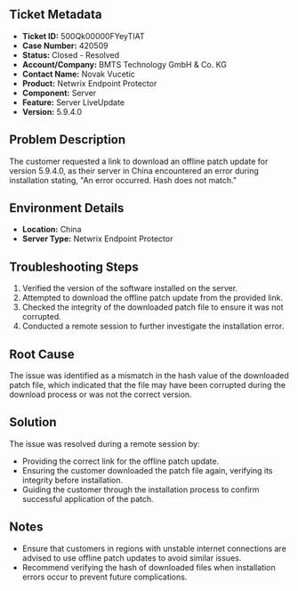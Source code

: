 ## Ticket Metadata
- **Ticket ID:** 500Qk00000FYeyTIAT
- **Case Number:** 420509
- **Status:** Closed - Resolved
- **Account/Company:** BMTS Technology GmbH & Co. KG
- **Contact Name:** Novak Vucetic
- **Product:** Netwrix Endpoint Protector
- **Component:** Server
- **Feature:** Server LiveUpdate
- **Version:** 5.9.4.0

## Problem Description
The customer requested a link to download an offline patch update for version 5.9.4.0, as their server in China encountered an error during installation stating, "An error occurred. Hash does not match."

## Environment Details
- **Location:** China
- **Server Type:** Netwrix Endpoint Protector

## Troubleshooting Steps
1. Verified the version of the software installed on the server.
2. Attempted to download the offline patch update from the provided link.
3. Checked the integrity of the downloaded patch file to ensure it was not corrupted.
4. Conducted a remote session to further investigate the installation error.

## Root Cause
The issue was identified as a mismatch in the hash value of the downloaded patch file, which indicated that the file may have been corrupted during the download process or was not the correct version.

## Solution
The issue was resolved during a remote session by:
- Providing the correct link for the offline patch update.
- Ensuring the customer downloaded the patch file again, verifying its integrity before installation.
- Guiding the customer through the installation process to confirm successful application of the patch.

## Notes
- Ensure that customers in regions with unstable internet connections are advised to use offline patch updates to avoid similar issues.
- Recommend verifying the hash of downloaded files when installation errors occur to prevent future complications.